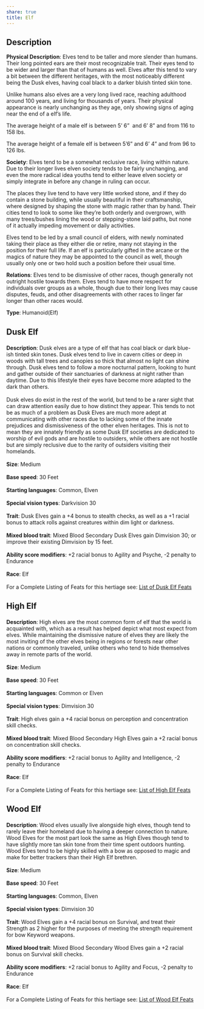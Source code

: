 ```yaml
---
share: true
title: Elf
---
```

## Description

**Physical Description**: Elves tend to be taller and more slender than humans. Their long pointed ears are their most recognizable trait. Their eyes tend to be wider and larger than that of humans as well. Elves after this tend to vary a bit between the different heritages, with the most noticeably different being the Dusk elves, having coal black to a darker bluish tinted skin tone.

Unlike humans also elves are a very long lived race, reaching adulthood around 100 years, and living for thousands of years. Their physical appearance is nearly unchanging as they age, only showing signs of aging near the end of a elf’s life.

The average height of a male elf is between 5’ 6”  and 6’ 8” and from 116 to 158 lbs.

The average height of a female elf is between 5’6” and 6’ 4” and from 96 to 126 lbs.

**Society**: Elves tend to be a somewhat reclusive race, living within nature. Due to their longer lives elven society tends to be fairly unchanging, and even the more radical idea youths tend to either leave elven society or simply integrate in before any change in ruling can occur.

The places they live tend to have very little worked stone, and if they do contain a stone building, while usually beautiful in their craftsmanship, where designed by shaping the stone with magic rather than by hand. Their cities tend to look to some like they’re both orderly and overgrown, with many trees/bushes lining the wood or stepping-stone laid paths, but none of it actually impeding movement or daily activities.

Elves tend to be led by a small council of elders, with newly nominated taking their place as they either die or retire, many not staying in the position for their full life. If an elf is particularly gifted in the arcane or the magics of nature they may be appointed to the council as well, though usually only one or two hold such a position before their usual time.

**Relations**: Elves tend to be dismissive of other races, though generally not outright hostile towards them. Elves tend to have more respect for individuals over groups as a whole, though due to their long lives may cause disputes, feuds, and other disagreements with other races to linger far longer than other races would.

**Type**: Humanoid(Elf)
<h2><span><p dir="auto">Dusk Elf</p></span></h2><p><span><p dir="auto"><b>Description</b>:    Dusk elves are a type of elf that has coal black or dark blue-ish tinted skin tones. Dusk elves tend to live in cavern cities or deep in woods with tall trees and canopies so thick that almost no light can shine through. Dusk elves tend to follow a more nocturnal pattern, looking to hunt and gather outside of their sanctuaries of darkness at night rather than daytime. Due to this lifestyle their eyes have become more adapted to the dark than others.<br><br>Dusk elves do exist in the rest of the world, but tend to be a rarer sight that can draw attention easily due to how distinct they appear. This tends to not be as much of a problem as Dusk Elves are much more adept at communicating with other races due to lacking some of the innate prejudices and dismissiveness of the other elven heritages. This is not to mean they are innately friendly as some Dusk Elf societies are dedicated to worship of evil gods and are hostile to outsiders, while others are not hostile but are simply reclusive due to the rarity of outsiders  visiting their homelands.<br><br><b>Size</b>:    Medium<br><br><b>Base speed</b>:    30 Feet<br><br><b>Starting languages</b>:    Common, Elven<br><br><b>Special vision types</b>:    Darkvision 30<br><br><b>Trait</b>:    Dusk Elves gain a +4 bonus to stealth checks, as well as a +1 racial bonus to attack rolls against creatures within dim light or darkness.<br><br><b>Mixed blood trait</b>:    Mixed Blood Secondary Dusk Elves gain Dimvision 30; or improve their existing Dimvision by 15 feet.<br><br><b>Ability score modifiers</b>:    +2 racial bonus to Agility and Psyche, -2 penalty to Endurance<br><br><b>Race</b>:    Elf<br><br>For a Complete Listing of Feats for this hertiage see: <a data-href="List of Dusk Elf Feats" href="List of Dusk Elf Feats" class="internal-link" target="_blank" rel="noopener">List of Dusk Elf Feats</a></p></span></p><h2><span><p dir="auto">High Elf</p></span></h2><p><span><p dir="auto"><b>Description</b>:    High elves are the most common form of elf that the world is acquainted with, which as a result has helped depict what most expect from elves. While maintaining the dismissive nature of elves they are likely the most inviting of the other elves being in regions or forests near other nations or commonly traveled, unlike others who tend to hide themselves away in remote parts of the world.<br><br><b>Size</b>:    Medium<br><br><b>Base speed</b>:    30 Feet<br><br><b>Starting languages</b>:    Common or Elven<br><br><b>Special vision types</b>:    Dimvision 30<br><br><b>Trait</b>:    High elves gain a +4 racial bonus on perception and concentration skill checks.<br><br><b>Mixed blood trait</b>:    Mixed Blood Secondary High Elves gain a +2 racial bonus on concentration skill checks.<br><br><b>Ability score modifiers</b>:    +2 racial bonus to Agility and Intelligence, -2 penalty to Endurance<br><br><b>Race</b>:    Elf<br><br>For a Complete Listing of Feats for this hertiage see: <a data-href="List of High Elf Feats" href="List of High Elf Feats" class="internal-link" target="_blank" rel="noopener">List of High Elf Feats</a></p></span></p><h2><span><p dir="auto">Wood Elf</p></span></h2><p><span><p dir="auto"><b>Description</b>:    Wood elves usually live alongside high elves, though tend to rarely leave their homeland due to having a deeper connection to nature. Wood Elves for the most part look the same as High Elves though tend to have slightly more tan skin tone from their time spent outdoors hunting. Wood Elves tend to be highly skilled with a bow as opposed to magic and make for better trackers than their High Elf brethren.<br><br><b>Size</b>:    Medium<br><br><b>Base speed</b>:    30 Feet<br><br><b>Starting languages</b>:    Common, Elven<br><br><b>Special vision types</b>:    Dimvision 30<br><br><b>Trait</b>:    Wood Elves gain a +4 racial bonus on Survival, and treat their Strength as 2 higher for the purposes of meeting the strength requirement for bow Keyword weapons.<br><br><b>Mixed blood trait</b>:    Mixed Blood Secondary Wood Elves gain a +2 racial bonus on Survival skill checks.<br><br><b>Ability score modifiers</b>:    +2 racial bonus to Agility and Focus, -2 penalty to Endurance<br><br><b>Race</b>:    Elf<br><br>For a Complete Listing of Feats for this hertiage see: <a data-href="List of Wood Elf Feats" href="List of Wood Elf Feats" class="internal-link" target="_blank" rel="noopener">List of Wood Elf Feats</a></p></span></p>